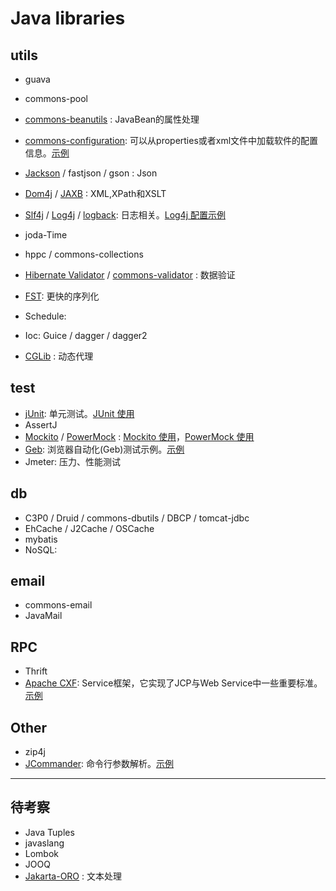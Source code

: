 # Java libraries

## utils

* guava

* commons-pool
* [commons-beanutils](http://www.oschina.net/p/beanutils) : JavaBean的属性处理
* [commons-configuration](http://www.oschina.net/p/commons+configuration): 可以从properties或者xml文件中加载软件的配置信息。[示例](../../../snippets/tree/master/cxf-web-service/src/main/java/com/bsy/webservice/Impl/TrafficViolateImpl.java#L53)
* [Jackson](http://www.oschina.net/p/jackson) / fastjson / gson : Json
* [Dom4j](http://www.oschina.net/p/dom4j) / [JAXB](http://www.oschina.net/p/jaxb) : XML,XPath和XSLT
* [Slf4j](http://www.oschina.net/p/slf4j) / [Log4j](http://www.oschina.net/p/log4j) / [logback](http://www.oschina.net/p/logback): 日志相关。[Log4j 配置示例](../../../snippets/blob/master/cxf-web-service/src/main/resources/log4j.properties)
* joda-Time
* hppc / commons-collections
* [Hibernate Validator]() / [commons-validator](http://www.oschina.net/p/commons-validator) : 数据验证
* [FST](http://www.oschina.net/p/fst): 更快的序列化
* Schedule:
* Ioc: Guice / dagger / dagger2
* [CGLib](http://www.oschina.net/p/cglib) : 动态代理


## test

* [jUnit](http://www.oschina.net/p/junit): 单元测试。[JUnit 使用](http://www.xyula.com/lib/2014/06/30/junit-usage)
* AssertJ
* [Mockito](https://github.com/mockito/mockito) / [PowerMock](https://github.com/jayway/powermock) : [Mockito 使用](http://www.xyula.com/lib/2014/06/13/mockito-usage)，[PowerMock 使用](http://www.xyula.com/lib/2014/06/13/powermock-usage)
* [Geb](http://www.gebish.org/): 浏览器自动化(Geb)测试示例。[示例](https://github.com/nikytwo/geb-sample)
* Jmeter: 压力、性能测试


## db

* C3P0 / Druid / commons-dbutils / DBCP / tomcat-jdbc
* EhCache / J2Cache / OSCache
* mybatis
* NoSQL:


## email

* commons-email
* JavaMail


## RPC

* Thrift
* [Apache CXF](http://www.oschina.net/p/apache+cxf): Service框架，它实现了JCP与Web Service中一些重要标准。[示例](../../../snippets/tree/master/cxf-web-service)


## Other

* zip4j
* [JCommander](http://www.oschina.net/p/jcommander): 命令行参数解析。[示例](../../../snippets/blob/master/cxf-web-service/src/main/java/com/bsy/webservice/App.java#L36)


***

## 待考察

* Java Tuples
* javaslang
* Lombok
* JOOQ
* [Jakarta-ORO](http://www.oschina.net/p/oro) : 文本处理
